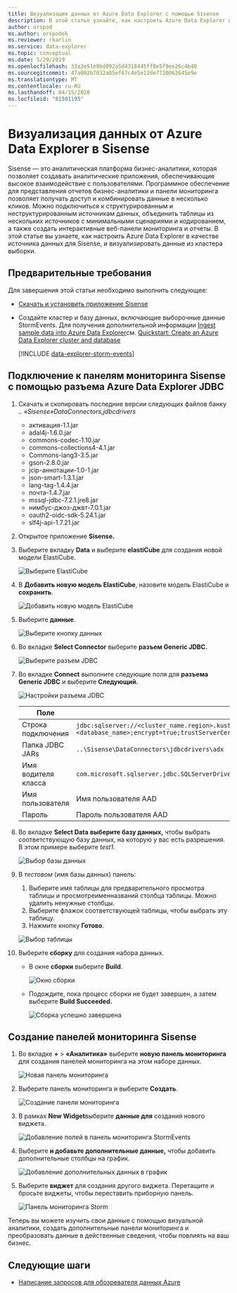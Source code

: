 ```yaml
---
title: Визуализация данных от Azure Data Explorer с помощью Sisense
description: В этой статье узнайте, как настроить Azure Data Explorer в качестве источника данных для Sisense, и визуализировать данные.
author: orspod
ms.author: orspodek
ms.reviewer: rkarlin
ms.service: data-explorer
ms.topic: conceptual
ms.date: 5/29/2019
ms.openlocfilehash: 33a3e51e8bd892a5d4318445ff8e5f9ee26c4b40
ms.sourcegitcommit: 47a002b7032a05ef67c4e5e12de7720062645e9e
ms.translationtype: MT
ms.contentlocale: ru-RU
ms.lasthandoff: 04/15/2020
ms.locfileid: "81501195"
---
```

# <a name="visualize-data-from-azure-data-explorer-in-sisense"></a>Визуализация данных от Azure Data Explorer в Sisense

Sisense — это аналитическая платформа бизнес-аналитики, которая позволяет создавать аналитические приложения, обеспечивающие высокое взаимодействие с пользователями. Программное обеспечение для представления отчетов бизнес-аналитики и панели мониторинга позволяет получать доступ и комбинировать данные в несколько кликов. Можно подключиться к структурированным и неструктурированным источникам данных, объединить таблицы из нескольких источников с минимальными сценариями и кодированием, а также создать интерактивные веб-панели мониторинга и отчеты. В этой статье вы узнаете, как настроить Azure Data Explorer в качестве источника данных для Sisense, и визуализировать данные из кластера выборки.

## <a name="prerequisites"></a>Предварительные требования

Для завершения этой статьи необходимо выполнить следующее:

* [Скачать и установить приложение Sisense](https://documentation.sisense.com/latest/getting-started/download-install.htm) 

* Создайте кластер и базу данных, включающие выборочные данные StormEvents. Для получения дополнительной информации [Ingest sample data into Azure Data Explorer](ingest-sample-data.md)см. [Quickstart: Create an Azure Data Explorer cluster and database](create-cluster-database-portal.md)

    [!INCLUDE [data-explorer-storm-events](includes/data-explorer-storm-events.md)]

## <a name="connect-to-sisense-dashboards-using-azure-data-explorer-jdbc-connector"></a>Подключение к панелям мониторинга Sisense с помощью разъема Azure Data Explorer JDBC

1. Скачать и скопировать последние версии следующих файлов банку *.. «Sisense»DataConnectors,jdbcdrivers* 

    * активация-1.1.jar
    * adal4j-1.6.0.jar
    * commons-codec-1.10.jar
    * commons-collections4-4.1.jar
    * Commons-lang3-3.5.jar
    * gson-2.8.0.jar
    * jcip-аннотации-1.0-1.jar
    * json-smart-1.3.1.jar
    * lang-tag-1.4.4.jar
    * почта-1.4.7.jar
    * mssql-jdbc-7.2.1.jre8.jar
    * нимбус-джоз-джвт-7.0.1.jar
    * oauth2-oidc-sdk-5.24.1.jar
    * slf4j-api-1.7.21.jar
    
1. Открытое приложение **Sisense.**
1. Выберите вкладку **Data** и выберите **elastiCube** для создания новой модели ElastiCube.
    
    ![Выберите ElastiCube](media/sisense/data-select-elasticube.png)

1. В **Добавить новую модель ElastiCube**, назовите модель ElastiCube и **сохранить**.
   
    ![Добавить новую модель ElastiCube](media/sisense/add-new-elasticube-model.png)

1. Выберите **данные**.

    ![Выберите кнопку данных](media/sisense/select-data.png)

1. Во вкладке **Select Connector** выберите **разъем Generic JDBC.**

    ![Выберите разъем JDBC](media/sisense/select-connector.png)

1. Во вкладке **Connect** выполните следующие поля для **разъема Generic JDBC** и выберите **Следующий.**

    ![Настройки разъема JDBC](media/sisense/jdbc-connector.png)

    |Поле |Описание |
    |---------|---------|
    |Строка подключения     |   `jdbc:sqlserver://<cluster_name.region>.kusto.windows.net:1433;database=<database_name>;encrypt=true;trustServerCertificate=false;hostNameInCertificate=*.kusto.windows.net;loginTimeout=30;authentication=ActiveDirectoryPassword`      |
    |Папка JDBC JARs  |    `..\Sisense\DataConnectors\jdbcdrivers\adx`     |
    |Имя водителя класса    |   `com.microsoft.sqlserver.jdbc.SQLServerDriver`      |
    |Имя пользователя   |    Имя пользователя AAD     |
    |Пароль     |   Пароль пользователя AAD      |

1. Во вкладке **Select Data** **выберите базу данных,** чтобы выбрать соответствующую базу данных, на которую у вас есть разрешения. В этом примере выберите *test1.*

    ![Выбор базы данных](media/sisense/select-database.png)

1. В *тестовом* (имя базы данных) панель:
    1. Выберите имя таблицы для предварительного просмотра таблицы и просмотреименназваний столбца таблицы. Можно удалить ненужные столбцы.
    1. Выберите флажок соответствующей таблицы, чтобы выбрать эту таблицу. 
    1. Нажмите кнопку **Готово**.

    ![Выбор таблицы](media/sisense/select-table-see-columns.png)    

1. Выберите **сборку** для создания набора данных. 

    * В окне **сборки** выберите **Build**.

      ![Окно сборки](media/sisense/build-window.png)

    * Подождите, пока процесс сборки не будет завершен, а затем выберите **Build Succeeded.**

      ![Сборка успешно завершена](media/sisense/build-succeeded.png)

## <a name="create-sisense-dashboards"></a>Создание панелей мониторинга Sisense

1. Во вкладке **+**  >  **«Аналитика»** выберите **новую панель мониторинга** для создания панелей мониторинга на этом наборе данных.

    ![Новая панель мониторинга](media/sisense/new-dashboard.png)

1. Выберите панель мониторинга и выберите **Создать**. 

    ![Создание панели мониторинга](media/sisense/create-dashboard.png)

1. В рамках **New Widget**выберите **данные для** создания нового виджета. 

    ![Добавление полей в панель мониторинга StormEvents](media/sisense/storm-dashboard-add-field.png)  

1. Выберите **и добавьте дополнительные данные,** чтобы добавить дополнительные столбцы на график. 

    ![Добавление дополнительных данных в график](media/sisense/add-more-data.png)

1. Выберите **виджет** для создания другого виджета. Перетащите и бросьте виджеты, чтобы переставить приборную панель.

    ![Панель мониторинга Storm](media/sisense/final-dashboard.png)

Теперь вы можете изучить свои данные с помощью визуальной аналитики, создать дополнительные панели мониторинга и преобразовать данные в действенные сведения, чтобы повлиять на ваш бизнес.

## <a name="next-steps"></a>Следующие шаги

* [Написание запросов для обозревателя данных Azure](write-queries.md)

